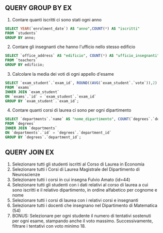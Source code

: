 ## QUERY GROUP BY EX

1. Contare quanti iscritti ci sono stati ogni anno

```sql
SELECT YEAR(`enrolment_date`) AS "anno",COUNT(*) AS "iscritti"
FROM `students`
GROUP BY anno;
```

2. Contare gli insegnanti che hanno l'ufficio nello stesso edificio

```sql
SELECT `office_address` AS "edificio", COUNT(*) AS "ufficio_insegnanti"
FROM `teachers`
GROUP BY edificio;
```

3. Calcolare la media dei voti di ogni appello d'esame

```sql
SELECT `exam_student`.`exam_id`, ROUND((AVG(`exam_student`.`vote`)),2) AS "media_voto"
FROM `exams`
INNER JOIN `exam_student`
ON `exams`.`id` = `exam_student`.`exam_id`
GROUP BY `exam_student`.`exam_id`;
```

4. Contare quanti corsi di laurea ci sono per ogni dipartimento

```sql
SELECT `departments`.`name` AS "nome_dipartimento", COUNT(`degrees`.`department_id`) AS "n_corsi_di_laurea"
FROM `degrees`
INNER JOIN `departments`
ON `departments`.`id` = `degrees`.`department_id`
GROUP BY `degrees`.`department_id`;
```

## QUERY JOIN EX

1. Selezionare tutti gli studenti iscritti al Corso di Laurea in Economia
2. Selezionare tutti i Corsi di Laurea Magistrale del Dipartimento di
   Neuroscienze
3. Selezionare tutti i corsi in cui insegna Fulvio Amato (id=44)
4. Selezionare tutti gli studenti con i dati relativi al corso di laurea a cui
   sono iscritti e il relativo dipartimento, in ordine alfabetico per cognome e
   nome
5. Selezionare tutti i corsi di laurea con i relativi corsi e insegnanti
6. Selezionare tutti i docenti che insegnano nel Dipartimento di
   Matematica (54)
7. BONUS: Selezionare per ogni studente il numero di tentativi sostenuti
   per ogni esame, stampando anche il voto massimo. Successivamente,
   filtrare i tentativi con voto minimo 18.

